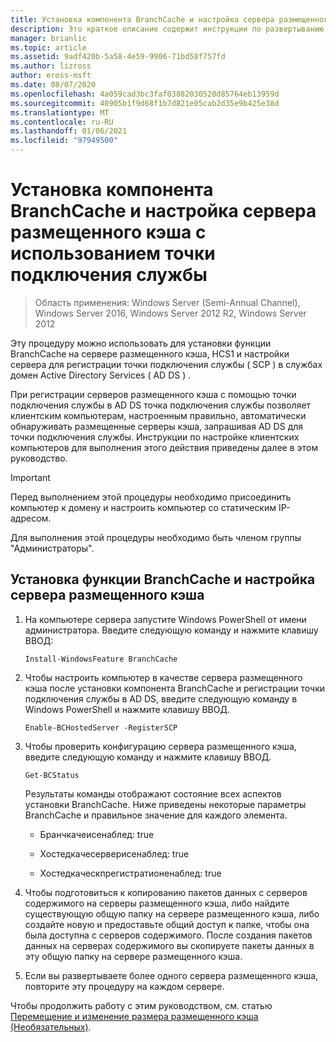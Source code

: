```yaml
---
title: Установка компонента BranchCache и настройка сервера размещенного кэша с использованием точки подключения службы
description: Это краткое описание содержит инструкции по развертыванию BranchCache в режиме размещенного кэша на компьютерах под управлением Windows Server 2016 и Windows 10.
manager: brianlic
ms.topic: article
ms.assetid: 9adf420b-5a58-4e59-9906-71bd58f757fd
ms.author: lizross
author: eross-msft
ms.date: 08/07/2020
ms.openlocfilehash: 4a059cad3bc3faf03882030528d85764eb13959d
ms.sourcegitcommit: 40905b1f9d68f1b7d821e05cab2d35e9b425e38d
ms.translationtype: MT
ms.contentlocale: ru-RU
ms.lasthandoff: 01/06/2021
ms.locfileid: "97949500"
---
```

# <a name="install-the-branchcache-feature-and-configure-the-hosted-cache-server-by-service-connection-point"></a>Установка компонента BranchCache и настройка сервера размещенного кэша с использованием точки подключения службы

>Область применения: Windows Server (Semi-Annual Channel), Windows Server 2016, Windows Server 2012 R2, Windows Server 2012

Эту процедуру можно использовать для установки функции BranchCache на сервере размещенного кэша, HCS1 и настройки сервера для регистрации точки подключения службы \( SCP \) в службах домен Active Directory Services \( AD DS \) .

При регистрации серверов размещенного кэша с помощью точки подключения службы в AD DS точка подключения службы позволяет клиентским компьютерам, настроенным правильно, автоматически обнаруживать размещенные серверы кэша, запрашивая AD DS для точки подключения службы. Инструкции по настройке клиентских компьютеров для выполнения этого действия приведены далее в этом руководство.

>[!IMPORTANT]
>Перед выполнением этой процедуры необходимо присоединить компьютер к домену и настроить компьютер со статическим IP-адресом.

Для выполнения этой процедуры необходимо быть членом группы "Администраторы".

## <a name="to-install-the-branchcache-feature-and-configure-the-hosted-cache-server"></a>Установка функции BranchCache и настройка сервера размещенного кэша

1. На компьютере сервера запустите Windows PowerShell от имени администратора. Введите следующую команду и нажмите клавишу ВВОД:

    ```
    Install-WindowsFeature BranchCache
    ```

2.  Чтобы настроить компьютер в качестве сервера размещенного кэша после установки компонента BranchCache и регистрации точки подключения службы в AD DS, введите следующую команду в Windows PowerShell и нажмите клавишу ВВОД.

    ```
    Enable-BCHostedServer -RegisterSCP
    ```

3. Чтобы проверить конфигурацию сервера размещенного кэша, введите следующую команду и нажмите клавишу ВВОД.

    ```
    Get-BCStatus
    ```

    Результаты команды отображают состояние всех аспектов установки BranchCache. Ниже приведены некоторые параметры BranchCache и правильное значение для каждого элемента.

    -   Бранчкачеисенаблед: true

    -   Хостедкачесерверисенаблед: true

    -   Хостедкаческпрегистратионенаблед: true

4. Чтобы подготовиться к копированию пакетов данных с серверов содержимого на серверы размещенного кэша, либо найдите существующую общую папку на сервере размещенного кэша, либо создайте новую и предоставьте общий доступ к папке, чтобы она была доступна с серверов содержимого. После создания пакетов данных на серверах содержимого вы скопируете пакеты данных в эту общую папку на сервере размещенного кэша.

5. Если вы развертываете более одного сервера размещенного кэша, повторите эту процедуру на каждом сервере.

Чтобы продолжить работу с этим руководством, см. статью [Перемещение и изменение размера размещенного кэша &#40;Необязательных&#41;](6-Bc-Move-Resize-Cache.md).
